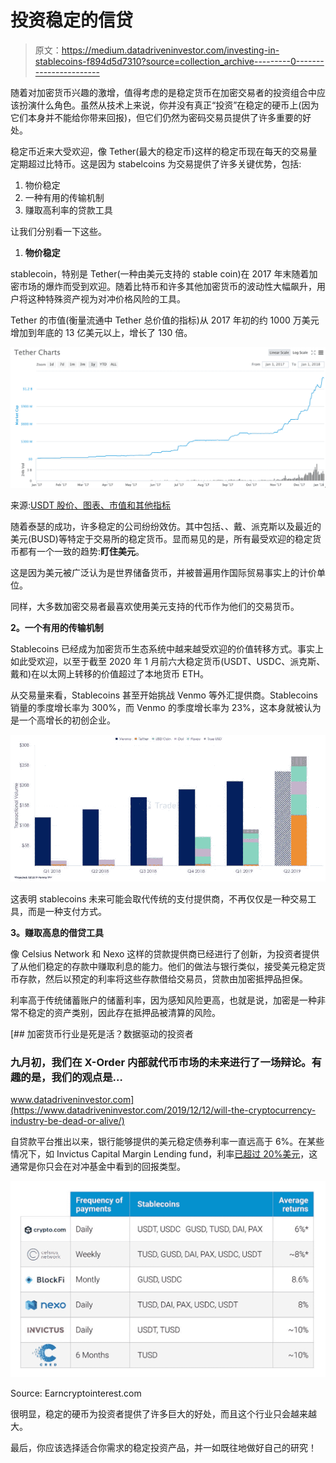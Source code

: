 # 投资稳定的信贷

> 原文：<https://medium.datadriveninvestor.com/investing-in-stablecoins-f894d5d7310?source=collection_archive---------0----------------------->

随着对加密货币兴趣的激增，值得考虑的是稳定货币在加密交易者的投资组合中应该扮演什么角色。虽然从技术上来说，你并没有真正“投资”在稳定的硬币上(因为它们本身并不能给你带来回报)，但它们仍然为密码交易员提供了许多重要的好处。

稳定币近来大受欢迎，像 Tether(最大的稳定币)这样的稳定币现在每天的交易量定期超过比特币。这是因为 stabelcoins 为交易提供了许多关键优势，包括:

1.  物价稳定
2.  一种有用的传输机制
3.  赚取高利率的贷款工具

让我们分别看一下这些。

1.  **物价稳定**

stablecoin，特别是 Tether(一种由美元支持的 stable coin)在 2017 年末随着加密市场的爆炸而受到欢迎。随着比特币和许多其他加密货币的波动性大幅飙升，用户将这种特殊资产视为对冲价格风险的工具。

Tether 的市值(衡量流通中 Tether 总价值的指标)从 2017 年初的约 1000 万美元增加到年底的 13 亿美元以上，增长了 130 倍。

![](img/4b5cbd6fa9017f6d28dc91947b8d9a07.png)

来源:[USDT 股价、图表、市值和其他指标](https://coinmarketcap.com/currencies/tether/)

随着泰瑟的成功，许多稳定的公司纷纷效仿。其中包括、、戴、派克斯以及最近的美元(BUSD)等特定于交易所的稳定货币。显而易见的是，所有最受欢迎的稳定货币都有一个一致的趋势:**盯住美元**。

这是因为美元被广泛认为是世界储备货币，并被普遍用作国际贸易事实上的计价单位。

同样，大多数加密交易者最喜欢使用美元支持的代币作为他们的交易货币。

**2。一个有用的传输机制**

Stablecoins 已经成为加密货币生态系统中越来越受欢迎的价值转移方式。事实上如此受欢迎，以至于截至 2020 年 1 月前六大稳定货币(USDT、USDC、派克斯、戴和)在以太网上转移的价值超过了本地货币 ETH。

从交易量来看，Stablecoins 甚至开始挑战 Venmo 等外汇提供商。Stablecoins 销量的季度增长率为 300%，而 Venmo 的季度增长率为 23%，这本身就被认为是一个高增长的初创企业。

![](img/8f7c69f461d5d7187b554b7f0f6a1414.png)

这表明 stablecoins 未来可能会取代传统的支付提供商，不再仅仅是一种交易工具，而是一种支付方式。

**3。赚取高息的借贷工具**

像 Celsius Network 和 Nexo 这样的贷款提供商已经进行了创新，为投资者提供了从他们稳定的存款中赚取利息的能力。他们的做法与银行类似，接受美元稳定货币存款，然后以预定的利率将这些存款借给交易员，贷款由加密抵押品担保。

利率高于传统储蓄账户的储蓄利率，因为感知风险更高，也就是说，加密是一种非常不稳定的资产类别，因此存在抵押品被清算的风险。

[](https://www.datadriveninvestor.com/2019/12/12/will-the-cryptocurrency-industry-be-dead-or-alive/) [## 加密货币行业是死是活？数据驱动的投资者

### 九月初，我们在 X-Order 内部就代币市场的未来进行了一场辩论。有趣的是，我们的观点是…

www.datadriveninvestor.com](https://www.datadriveninvestor.com/2019/12/12/will-the-cryptocurrency-industry-be-dead-or-alive/) 

自贷款平台推出以来，银行能够提供的美元稳定债券利率一直远高于 6%。在某些情况下，如 Invictus Capital Margin Lending fund，利率[已超过 20%美元](https://earncryptointerest.com/currencies/trueusd-10.html)，这通常是你只会在对冲基金中看到的回报类型。

![](img/2ced6fd1dfb49596e8ad02371e6939d2.png)

Source: Earncryptointerest.com

很明显，稳定的硬币为投资者提供了许多巨大的好处，而且这个行业只会越来越大。

最后，你应该选择适合你需求的稳定投资产品，并一如既往地做好自己的研究！